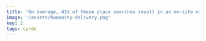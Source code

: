 ```yaml
---
title: 'On average, 41% of these place searches result in an on-site visit.'
image: '/assets/humanity-delivery.png'
key: 2
tags: cards
---
```

